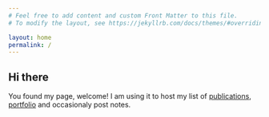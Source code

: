 ```yaml
---
# Feel free to add content and custom Front Matter to this file.
# To modify the layout, see https://jekyllrb.com/docs/themes/#overriding-theme-defaults

layout: home
permalink: /
---
```


## Hi there

You found my page, welcome! I am using it to host my list of [publications](/publications), [portfolio](/portfolio) and occasionaly post notes. 